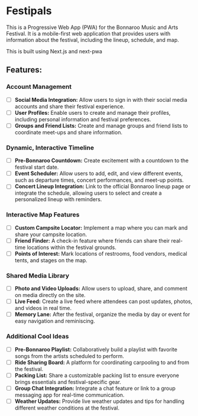 # Festipals

This is a Progressive Web App (PWA) for the Bonnaroo Music and Arts Festival. It is a mobile-first web application that provides users with information about the festival, including the lineup, schedule, and map.

This is built using Next.js and next-pwa

## Features: 

### Account Management
- [ ] **Social Media Integration:** Allow users to sign in with their social media accounts and share their festival experience.
- [ ] **User Profiles:** Enable users to create and manage their profiles, including personal information and festival preferences.
- [ ] **Groups and Friend Lists:** Create and manage groups and friend lists to coordinate meet-ups and share information.

### Dynamic, Interactive Timeline
- [ ] **Pre-Bonnaroo Countdown:** Create excitement with a countdown to the festival start date.
- [ ] **Event Scheduler:** Allow users to add, edit, and view different events, such as departure times, concert performances, and meet-up points.
- [ ] **Concert Lineup Integration:** Link to the official Bonnaroo lineup page or integrate the schedule, allowing users to select and create a personalized lineup with reminders.

### Interactive Map Features
- [ ] **Custom Campsite Locator:** Implement a map where you can mark and share your campsite location.
- [ ] **Friend Finder:** A check-in feature where friends can share their real-time locations within the festival grounds.
- [ ] **Points of Interest:** Mark locations of restrooms, food vendors, medical tents, and stages on the map.

### Shared Media Library
- [ ] **Photo and Video Uploads:** Allow users to upload, share, and comment on media directly on the site.
- [ ] **Live Feed:** Create a live feed where attendees can post updates, photos, and videos in real time.
- [ ] **Memory Lane:** After the festival, organize the media by day or event for easy navigation and reminiscing.

### Additional Cool Ideas
- [ ] **Pre-Bonnaroo Playlist:** Collaboratively build a playlist with favorite songs from the artists scheduled to perform.
- [ ] **Ride Sharing Board:** A platform for coordinating carpooling to and from the festival.
- [ ] **Packing List:** Share a customizable packing list to ensure everyone brings essentials and festival-specific gear.
- [ ] **Group Chat Integration:** Integrate a chat feature or link to a group messaging app for real-time communication.
- [ ] **Weather Updates:** Provide live weather updates and tips for handling different weather conditions at the festival.